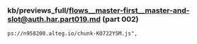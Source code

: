 ### kb/previews_full/flows__master-first__master-and-slot@auth.har.part019.md (part 002)

```md
ps://n958200.alteg.io/chunk-KO722YSM.js",
                          
```

```
